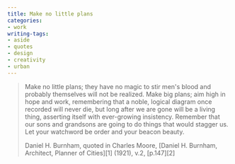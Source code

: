 ```yaml
---
title: Make no little plans
categories:
- work
writing-tags:
- aside
- quotes
- design
- creativity
- urban
---
```


> Make no little plans; they have no magic to stir men's blood and probably themselves will not be realized. Make big plans; aim high in hope and work, remembering that a noble, logical diagram once recorded will never die, but long after we are gone will be a living thing, asserting itself with ever-growing insistency. Remember that our sons and grandsons are going to do things that would stagger us. Let your watchword be order and your beacon beauty.
> <footer>Daniel H. Burnham, quoted in Charles Moore, [Daniel H. Burnham, Architect, Planner of Cities][1] (1921), v.2, [p.147][2]</footer>

   [1]: http://openlibrary.org/books/OL7205061M/Daniel_H._Burnham_architect_planner_of_cities
   [2]: http://www.archive.org/stream/danielhburnhamar02moor#page/147
